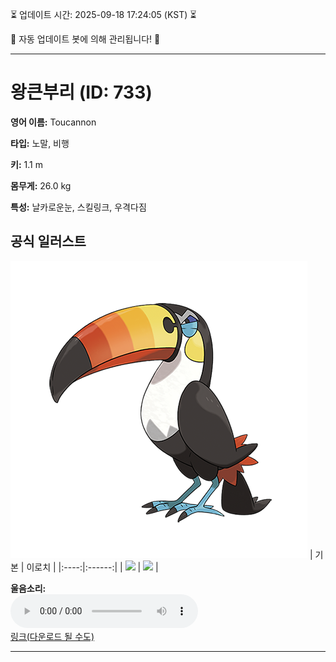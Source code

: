 
⏳ 업데이트 시간: 2025-09-18 17:24:05 (KST) ⏳

🤖 자동 업데이트 봇에 의해 관리됩니다! 🤖

---

# 왕큰부리 (ID: 733)
**영어 이름:** Toucannon

**타입:** 노말, 비행

**키:** 1.1 m

**몸무게:** 26.0 kg

**특성:** 날카로운눈, 스킬링크, 우격다짐

## 공식 일러스트
![](https://raw.githubusercontent.com/PokeAPI/sprites/master/sprites/pokemon/other/official-artwork/733.png)
| 기본 | 이로치 |
|:----:|:------:|
| <img src="http://play.pokemonshowdown.com/sprites/ani/toucannon.gif" width="200"> | <img src="http://play.pokemonshowdown.com/sprites/ani-shiny/toucannon.gif" width="200"> |

**울음소리:**<br><audio controls src="https://raw.githubusercontent.com/PokeAPI/cries/main/cries/pokemon/latest/733.ogg"></audio><br> [링크(다운로드 될 수도)](https://raw.githubusercontent.com/PokeAPI/cries/main/cries/pokemon/latest/733.ogg)


---
